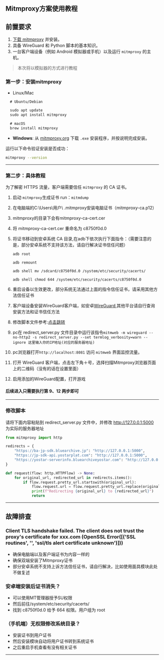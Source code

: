 ## Mitmproxy方案使用教程

## 前置要求
 1. [下载 mitmproxy](https://mitmproxy.org/) 并安装。
 2. 具备 WireGuard 和 Python 脚本的基本知识。
 3. 一台客户端设备（例如 Android 模拟器或手机）以及运行 `mitmproxy` 的主机。
 >本次将以模拟器的方式进行教程

### 第一步：安装mitmproxy
- Linux/Mac
```markdown
  # Ubuntu/Debian

  sudo apt update
  sudo apt install mitmproxy

  # macOS
  brew install mitmproxy
  ```
- **Windows**: 从 [mitmproxy.org](https://mitmproxy.org/) 下载 `.exe` 安装程序，并按说明完成安装。

运行以下命令验证安装是否成功：
```bash
mitmproxy --version
```

---

### 第二步：具体教程

为了解密 HTTPS 流量，客户端需要信任 `mitmproxy` 的 CA 证书。


 1. 启动 `mitmproxy`生成证书 run：`mitmdump`
 2. 在电脑端的C:\Users\用户\ .mitmproxy安装电脑证书（mitmproxy-ca.p12）
 3. mitmproxy的目录下会有mitmproxy-ca-cert.cer
 4. 将 mitmproxy-ca-cert.cer 重命名为 c8750f0d.0
 5. 将证书移动到安卓系统 CA 目录,在adb下依次执行下面指令：（需要注意的是，部分安卓系统不支持该方法，请自行解决证书信任问题）

     `adb root`

     `adb remount`

     `adb shell mv /sdcard/c8750f0d.0 /system/etc/security/cacerts/`

     `adb shell chmod 644 /system/etc/security/cacerts/c8750f0d.0`
 6. 重启设备以生效更改，部分系统无法通过上面的指令信任证书，请采用其他方法信任证书
 7. 客户端设备安装WireGuard客户端，如安卓[WireGuard](https://play.google.com/store/apps/details?id=com.wireguard.android),其他平台请自行查询安装方法和证书信任方法
 8. 修改脚本文件参考:[点击跳转](#修改脚本)
 9. pc在 redirect_server.py 文件目录中运行该指令`mitmweb -m wireguard --no-http2 -s redirect_server.py --set termlog_verbosity=warn --ignore 这里输入你的IP地址(对应的服务器地址)`
 10. pc浏览器打开`http://localhost:8081` 访问 `mitmweb` 界面监控流量。
 11. 打开 WireGuard 客户端，点击左下角＋号，选择扫描Mitmproxy浏览器页面上的二维码（没有的话在设置里面）
 12. 启用添加的WireGuard配置，打开游戏

#### 后续进入只需要执行第 9、12 两步即可

---

### 修改脚本

请将下面内容粘贴到 redirect_server.py 文件中，并修改 http://127.0.0.1:5000 为实际的服务器地址
```python
from mitmproxy import http

redirects = {
    "https://ba-jp-sdk.bluearchive.jp": "http://127.0.0.1:5000",
    "https://jp-sdk-api.yostarplat.com": "http://127.0.0.1:5000",
    "https://yostar-serverinfo.bluearchiveyostar.com": "http://127.0.0.1:5000",
}

def request(flow: http.HTTPFlow) -> None:
    for original_url, redirected_url in redirects.items():
        if flow.request.pretty_url.startswith(original_url):
            flow.request.url = flow.request.pretty_url.replace(original_url, redirected_url)
            print(f"Redirecting {original_url} to {redirected_url}")
            return
```

---

## 故障排查

### Client TLS handshake failed. The client does not trust the proxy's certificate for xxx.com (OpenSSL Error([('SSL routines', '', 'ssl/tls alert certificate unknown')]))
- 确保电脑端以及客户端证书为内容一样的
- 确保双端安装了Mitmproxy证书
- 部分安卓系统不支持上诉方法信任证书，请自行解决，比如使用面具模块此处不做复述

### 安卓端安装后证书消失？
- 可以使用MT管理器授予SU权限
- 然后前往/system/etc/security/cacerts/
- 找到 c8750f0d.0 给予 664 权限。用户组为 root

### （手机端）无权限修改系统目录？
- 安装证书到用户证书
- 然后安装模块自动将用户证书转到系统证书
- 之后重启手机查看有没有相关证书
---